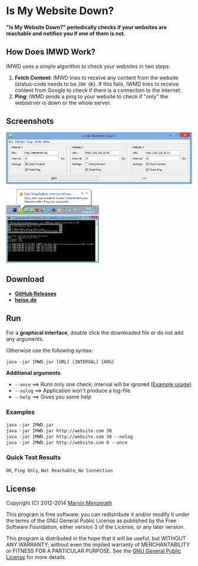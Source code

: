 # Is My Website Down?
**"Is My Website Down?" periodically checks if your websites are reachable and notifies you if one of them is not.**

## How Does IMWD Work?
IMWD uses a simple algorithm to check your websites in two steps:

1. **Fetch Content**: IMWD tries to receive any content from the website (status-code needs to be `200 OK`). If this fails, IWMD tries to receive content from Google to check if there is a connection to the internet.
2. **Ping**: IWMD sends a ping to your website to check if "only" the webserver is down or the whole server.

## Screenshots
<img src="https://raw.githubusercontent.com/MarvinMenzerath/IsMyWebsiteDown/master/doc/Screenshot1.png" alt="GUI" />
<img src="https://raw.githubusercontent.com/MarvinMenzerath/IsMyWebsiteDown/master/doc/Screenshot2.png" alt="Notification" width="50%" />
<img src="https://raw.githubusercontent.com/MarvinMenzerath/IsMyWebsiteDown/master/doc/Screenshot3.png" alt="Console" width="50%" />

## Download
* [**GitHub Releases**](https://github.com/MarvinMenzerath/IsMyWebsiteDown/releases)
* [**heise.de**](http://www.heise.de/download/is-my-website-down-1190272.html)

## Run
For a **graphical interface**, double click the downloaded file or do not add any arguments.

Otherwise use the following syntax:
```
java -jar IMWD.jar [URL] [INTERVAL] {ARG}
```

**Additional arguments**:
* `--once` ==> Runs only one check; interval will be ignored [(Example usage)](https://github.com/MarvinMenzerath/PiFace/blob/master/imwd.py)
* `--nolog` ==> Application won't produce a log-file
* `--help` ==> Gives you some help

### Examples
```
java -jar IMWD.jar
java -jar IMWD.jar http://website.com 30
java -jar IMWD.jar http://website.com 30 --nolog
java -jar IMWD.jar http://website.com 0 --once
```

### Quick Test Results
`OK`, `Ping Only`, `Not Reachable`, `No Connection`

## License
Copyright (C) 2012-2014 [Marvin Menzerath](http://menzerath.eu)

This program is free software: you can redistribute it and/or modify it under the terms of the GNU General Public License as published by the Free Software Foundation, either version 3 of the License, or any later version.

This program is distributed in the hope that it will be useful, but WITHOUT ANY WARRANTY; without even the implied warranty of MERCHANTABILITY or FITNESS FOR A PARTICULAR PURPOSE. See the [GNU General Public License](https://github.com/MarvinMenzerath/IsMyWebsiteDown/blob/master/LICENSE) for more details.
